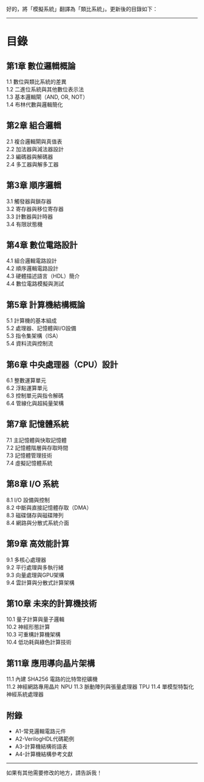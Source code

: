 好的，將「模擬系統」翻譯為「類比系統」。更新後的目錄如下：

---

# 目錄

## 第1章 數位邏輯概論
1.1 數位與類比系統的差異  
1.2 二進位系統與其他數位表示法  
1.3 基本邏輯閘（AND, OR, NOT）  
1.4 布林代數與邏輯簡化  

## 第2章 組合邏輯
2.1 複合邏輯閘與真值表  
2.2 加法器與減法器設計  
2.3 編碼器與解碼器  
2.4 多工器與解多工器  

## 第3章 順序邏輯
3.1 觸發器與鎖存器  
3.2 寄存器與移位寄存器  
3.3 計數器與計時器  
3.4 有限狀態機  

## 第4章 數位電路設計
4.1 組合邏輯電路設計  
4.2 順序邏輯電路設計  
4.3 硬體描述語言（HDL）簡介  
4.4 數位電路模擬與測試  

## 第5章 計算機結構概論
5.1 計算機的基本組成  
5.2 處理器、記憶體與I/O設備  
5.3 指令集架構（ISA）  
5.4 資料流與控制流  

## 第6章 中央處理器（CPU）設計
6.1 整數運算單元  
6.2 浮點運算單元  
6.3 控制單元與指令解碼  
6.4 管線化與超純量架構  

## 第7章 記憶體系統
7.1 主記憶體與快取記憶體  
7.2 記憶體階層與存取時間  
7.3 記憶體管理技術  
7.4 虛擬記憶體系統  

## 第8章 I/O 系統
8.1 I/O 設備與控制  
8.2 中斷與直接記憶體存取（DMA）  
8.3 磁碟儲存與磁碟陣列  
8.4 網路與分散式系統介面  

## 第9章 高效能計算
9.1 多核心處理器  
9.2 平行處理與多執行緒  
9.3 向量處理與GPU架構  
9.4 雲計算與分散式計算架構  

## 第10章 未來的計算機技術
10.1 量子計算與量子邏輯  
10.2 神經形態計算  
10.3 可重構計算機架構  
10.4 低功耗與綠色計算技術  

## 第11章 應用導向晶片架構
11.1 內建 SHA256 電路的比特幣挖礦機  
11.2 神經網路專用晶片 NPU
11.3 脈動陣列與張量處理器 TPU
11.4 單模型特製化神經系統處理器

## 附錄
- A1-常見邏輯電路元件  
- A2-VerilogHDL代碼範例  
- A3-計算機結構術語表  
- A4-計算機結構參考文獻  

---

如果有其他需要修改的地方，請告訴我！